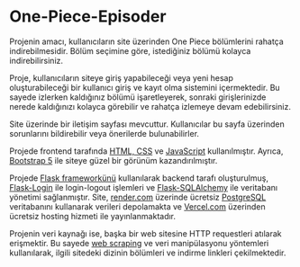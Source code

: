 # One-Piece-Episoder

Projenin amacı, kullanıcıların site üzerinden One Piece bölümlerini rahatça indirebilmesidir. Bölüm seçimine göre, istediğiniz bölümü kolayca indirebilirsiniz.

Proje, kullanıcıların siteye giriş yapabileceği veya yeni hesap oluşturabileceği bir kullanıcı giriş ve kayıt olma sistemini içermektedir. Bu sayede izlerken kaldığınız bölümü işaretleyerek, sonraki girişlerinizde nerede kaldığınızı kolayca görebilir ve rahatça izlemeye devam edebilirsiniz.

Site üzerinde bir iletişim sayfası mevcuttur. Kullanıcılar bu sayfa üzerinden sorunlarını bildirebilir veya önerilerde bulunabilirler.

Projede frontend tarafında <a href="https://www.w3schools.com/html/html_css.asp">HTML, CSS</a> ve <a href="https://www.javascript.com">JavaScript</a> kullanılmıştır. Ayrıca, <a href="https://getbootstrap.com/docs/5.2/getting-started/introduction/">Bootstrap 5</a> ile siteye güzel bir görünüm kazandırılmıştır.

Projede <a href="https://flask.palletsprojects.com">Flask frameworkünü</a> kullanılarak backend tarafı oluşturulmuş,  <a href="https://flask-login.readthedocs.io/en/latest/">Flask-Login</a> ile login-logout işlemleri ve <a href="https://flask-sqlalchemy.palletsprojects.com/en/3.0.x/">Flask-SQLAlchemy</a> ile veritabanı yönetimi sağlanmıştır. Site, <a href="https://render.com">render.com</a> üzerinde ücretsiz <a href="https://www.postgresql.org">PostgreSQL</a> veritabanını kullanarak verileri depolamakta ve <a href="https://vercel.com">Vercel.com</a> üzerinden ücretsiz hosting hizmeti ile yayınlanmaktadır.

Projenin veri kaynağı ise, başka bir web sitesine HTTP requestleri atılarak erişmektir. Bu sayede <a href="https://en.wikipedia.org/wiki/Web_scraping">web scraping</a> ve veri manipülasyonu yöntemleri kullanılarak, ilgili sitedeki dizinin bölümleri ve indirme linkleri çekilmektedir.
